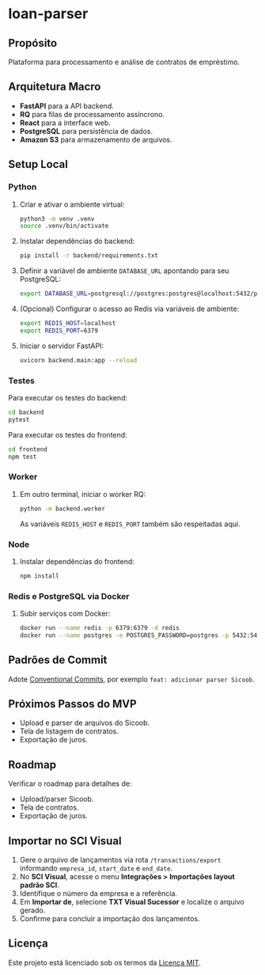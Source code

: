 # loan-parser

## Propósito
Plataforma para processamento e análise de contratos de empréstimo.

## Arquitetura Macro
- **FastAPI** para a API backend.
- **RQ** para filas de processamento assíncrono.
- **React** para a interface web.
- **PostgreSQL** para persistência de dados.
- **Amazon S3** para armazenamento de arquivos.

## Setup Local
### Python
1. Criar e ativar o ambiente virtual:
   ```bash
   python3 -m venv .venv
   source .venv/bin/activate
   ```
2. Instalar dependências do backend:
   ```bash
   pip install -r backend/requirements.txt
   ```
3. Definir a variável de ambiente `DATABASE_URL` apontando para seu PostgreSQL:
   ```bash
   export DATABASE_URL=postgresql://postgres:postgres@localhost:5432/postgres
   ```
4. (Opcional) Configurar o acesso ao Redis via variáveis de ambiente:
   ```bash
   export REDIS_HOST=localhost
   export REDIS_PORT=6379
   ```
5. Iniciar o servidor FastAPI:
   ```bash
   uvicorn backend.main:app --reload
   ```

### Testes
Para executar os testes do backend:
```bash
cd backend
pytest
```

Para executar os testes do frontend:
```bash
cd frontend
npm test
```

### Worker
1. Em outro terminal, iniciar o worker RQ:
   ```bash
   python -m backend.worker
   ```
   As variáveis `REDIS_HOST` e `REDIS_PORT` também são respeitadas aqui.

### Node
1. Instalar dependências do frontend:
   ```bash
   npm install
   ```

### Redis e PostgreSQL via Docker
1. Subir serviços com Docker:
   ```bash
   docker run --name redis -p 6379:6379 -d redis
   docker run --name postgres -e POSTGRES_PASSWORD=postgres -p 5432:5432 -d postgres
   ```

## Padrões de Commit
Adote [Conventional Commits](https://www.conventionalcommits.org/), por exemplo `feat: adicionar parser Sicoob`.

## Próximos Passos do MVP
- Upload e parser de arquivos do Sicoob.
- Tela de listagem de contratos.
- Exportação de juros.

## Roadmap
Verificar o roadmap para detalhes de:
- Upload/parser Sicoob.
- Tela de contratos.
- Exportação de juros.

## Importar no SCI Visual
1. Gere o arquivo de lançamentos via rota `/transactions/export` informando `empresa_id`, `start_date` e `end_date`.
2. No **SCI Visual**, acesse o menu **Integrações > Importações layout padrão SCI**.
3. Identifique o número da empresa e a referência.
4. Em **Importar de**, selecione **TXT Visual Sucessor** e localize o arquivo gerado.
5. Confirme para concluir a importação dos lançamentos.

## Licença
Este projeto está licenciado sob os termos da [Licença MIT](LICENSE).
